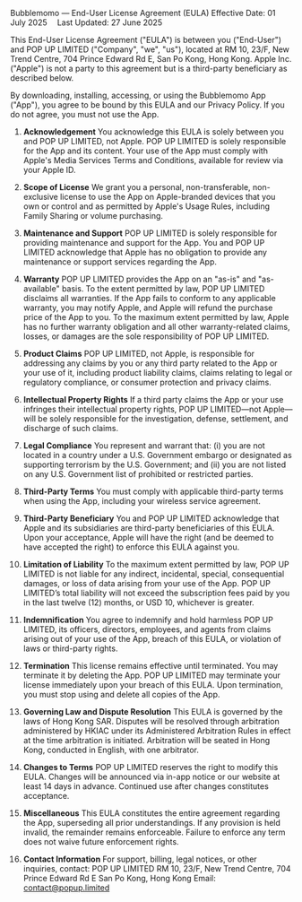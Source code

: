 Bubblemomo — End-User License Agreement (EULA)
Effective Date: 01 July 2025 
Last Updated: 27 June 2025

This End-User License Agreement ("EULA") is between you ("End-User") and POP UP LIMITED ("Company", "we", "us"), located at RM 10, 23/F, New Trend Centre, 704 Prince Edward Rd E, San Po Kong, Hong Kong. Apple Inc. ("Apple") is not a party to this agreement but is a third-party beneficiary as described below.

By downloading, installing, accessing, or using the Bubblemomo App ("App"), you agree to be bound by this EULA and our Privacy Policy. If you do not agree, you must not use the App.

1. **Acknowledgement**
   You acknowledge this EULA is solely between you and POP UP LIMITED, not Apple. POP UP LIMITED is solely responsible for the App and its content. Your use of the App must comply with Apple's Media Services Terms and Conditions, available for review via your Apple ID.

2. **Scope of License**
   We grant you a personal, non-transferable, non-exclusive license to use the App on Apple-branded devices that you own or control and as permitted by Apple's Usage Rules, including Family Sharing or volume purchasing.

3. **Maintenance and Support**
   POP UP LIMITED is solely responsible for providing maintenance and support for the App. You and POP UP LIMITED acknowledge that Apple has no obligation to provide any maintenance or support services regarding the App.

4. **Warranty**
   POP UP LIMITED provides the App on an "as-is" and "as-available" basis. To the extent permitted by law, POP UP LIMITED disclaims all warranties. If the App fails to conform to any applicable warranty, you may notify Apple, and Apple will refund the purchase price of the App to you. To the maximum extent permitted by law, Apple has no further warranty obligation and all other warranty-related claims, losses, or damages are the sole responsibility of POP UP LIMITED.

5. **Product Claims**
   POP UP LIMITED, not Apple, is responsible for addressing any claims by you or any third party related to the App or your use of it, including product liability claims, claims relating to legal or regulatory compliance, or consumer protection and privacy claims.

6. **Intellectual Property Rights**
   If a third party claims the App or your use infringes their intellectual property rights, POP UP LIMITED—not Apple—will be solely responsible for the investigation, defense, settlement, and discharge of such claims.

7. **Legal Compliance**
   You represent and warrant that: (i) you are not located in a country under a U.S. Government embargo or designated as supporting terrorism by the U.S. Government; and (ii) you are not listed on any U.S. Government list of prohibited or restricted parties.

8. **Third-Party Terms**
   You must comply with applicable third-party terms when using the App, including your wireless service agreement.

9. **Third-Party Beneficiary**
   You and POP UP LIMITED acknowledge that Apple and its subsidiaries are third-party beneficiaries of this EULA. Upon your acceptance, Apple will have the right (and be deemed to have accepted the right) to enforce this EULA against you.

10. **Limitation of Liability**
    To the maximum extent permitted by law, POP UP LIMITED is not liable for any indirect, incidental, special, consequential damages, or loss of data arising from your use of the App. POP UP LIMITED’s total liability will not exceed the subscription fees paid by you in the last twelve (12) months, or USD 10, whichever is greater.

11. **Indemnification**
    You agree to indemnify and hold harmless POP UP LIMITED, its officers, directors, employees, and agents from claims arising out of your use of the App, breach of this EULA, or violation of laws or third-party rights.

12. **Termination**
    This license remains effective until terminated. You may terminate it by deleting the App. POP UP LIMITED may terminate your license immediately upon your breach of this EULA. Upon termination, you must stop using and delete all copies of the App.

13. **Governing Law and Dispute Resolution**
    This EULA is governed by the laws of Hong Kong SAR. Disputes will be resolved through arbitration administered by HKIAC under its Administered Arbitration Rules in effect at the time arbitration is initiated. Arbitration will be seated in Hong Kong, conducted in English, with one arbitrator.

14. **Changes to Terms**
    POP UP LIMITED reserves the right to modify this EULA. Changes will be announced via in-app notice or our website at least 14 days in advance. Continued use after changes constitutes acceptance.

15. **Miscellaneous**
    This EULA constitutes the entire agreement regarding the App, superseding all prior understandings. If any provision is held invalid, the remainder remains enforceable. Failure to enforce any term does not waive future enforcement rights.

16. **Contact Information**
    For support, billing, legal notices, or other inquiries, contact:
    POP UP LIMITED
    RM 10, 23/F, New Trend Centre, 704 Prince Edward Rd E
    San Po Kong, Hong Kong
    Email: [contact@popup.limited](mailto:contact@popup.limited)
